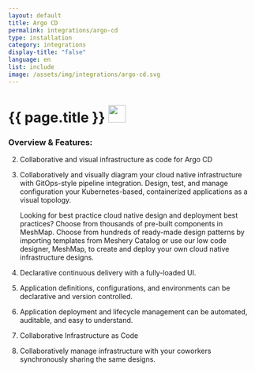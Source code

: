 ```yaml
---
layout: default
title: Argo CD
permalink: integrations/argo-cd
type: installation
category: integrations
display-title: "false"
language: en
list: include
image: /assets/img/integrations/argo-cd.svg
---
```


<h1>{{ page.title }} <img src="{{ page.image }}" style="width: 35px; height: 35px;" /></h1>


<!-- This needs replaced with the Category property, not the sub-category.
 #### Category: argocd -->

### Overview & Features:
2. Collaborative and visual infrastructure as code for Argo CD

4. 
    Collaboratively and visually diagram your cloud native infrastructure with GitOps-style pipeline integration. Design, test, and manage configuration your Kubernetes-based, containerized applications as a visual topology.



    Looking for best practice cloud native design and deployment best practices? Choose from thousands of pre-built components in MeshMap. Choose from hundreds of ready-made design patterns by importing templates from Meshery Catalog or use our low code designer, MeshMap, to create and deploy your own cloud native infrastructure designs.



5. Declarative continuous delivery with a fully-loaded UI.

6. Application definitions, configurations, and environments can be declarative and version controlled.

7. Application deployment and lifecycle management can be automated, auditable, and easy to understand.

8. Collaborative Infrastructure as Code

9. Collaboratively manage infrastructure with your coworkers synchronously sharing the same designs.

